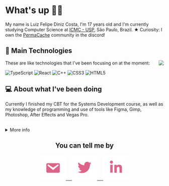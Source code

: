 # What's up 🖖🏽

My name is Luiz Felipe Diniz Costa, I'm 17 years old and I'm currently studying Computer Science at [ICMC - USP](https://www.icmc.usp.br/), São Paulo, Brazil.
★ Curiosity: I own the [PermaCache](https://discord.gg/UeutKXCBpG) community in the discord!

## :dart: Main Technologies

<img align="right" src="https://github-readme-stats.vercel.app/api/top-langs/?username=lfelipediniz&bg_color=00000000&hide_border=true&title_color=82AAFF&text_color=82AAFF" />

These are like technologies that I've been focusing on at the moment:

![TypeScript](https://img.shields.io/badge/-Typescript-blue?&logo=typescript&logoColor=white)
![React](https://img.shields.io/badge/-React-0065b8?&logo=react)
![C++](https://img.shields.io/badge/C++-0081EB.svg?style=flat&logo=c%2B%2B)
![CSS3](https://img.shields.io/badge/-CSS3-0089c4?&logo=css3)
![HTML5](https://img.shields.io/badge/-HTML5-%23E44D27?&logo=html5&logoColor=ffffff)

## :computer: About what I've been doing

Currently I finished my CBT for the Systems Development course, as well as my knowledge of programming and use of tools like Figma, Gimp, Photoshop, After Effects and Vegas Pro.

</br>

<details>
    <summary markdown="span">More info</summary>
        <p align="center">
        <img  width="45%" src="http://github-readme-streak-stats.herokuapp.com?user=lfelipediniz&theme=blueberry&hide_border=true&date_format=M%20j%5B%2C%20Y%5D&background=FFFFFF00&dates=DD6387&currStreakLabel=82AAFF&currStreakNum=82AAFF"/> 
        <img  width="45%" src="https://github-readme-stats.vercel.app/api?username=lfelipediniz&show_icons=false&bg_color=00000000&hide_border=true&title_color=82AAFF&text_color=82AAFF"" /> </p>
        
</details>

<h2 align="center">You can tell me by</h2>

<p align="center">
                 
                
<a href="mailto:lfelipediniz@outlook.com">
<img width="80" src="https://raw.githubusercontent.com/lfelipediniz/lfelipediniz/6cb6a63f5e5dfae31c510ece8f39b6d2ac5aa444/images/mail.svg"> &nbsp; &nbsp;

<a href="https://twitter.com/lfdinizcosta">
<img width="80"src="https://raw.githubusercontent.com/lfelipediniz/lfelipediniz/b3591137d20bf46d53626458c49cd47508deab3b/images/twitter.svg"> &nbsp; &nbsp;

<a href="https://www.linkedin.com/in/lfelipediniz/">
<img width="80" src="https://raw.githubusercontent.com/lfelipediniz/lfelipediniz/b3591137d20bf46d53626458c49cd47508deab3b/images/linkedin.svg">
</p>
